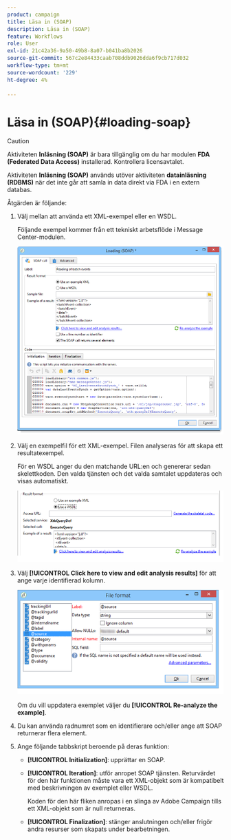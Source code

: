 ```yaml
---
product: campaign
title: Läsa in (SOAP)
description: Läsa in (SOAP)
feature: Workflows
role: User
exl-id: 21c42a36-9a50-49b8-8a07-b041ba8b2026
source-git-commit: 567c2e84433caab708ddb9026dda6f9cb717d032
workflow-type: tm+mt
source-wordcount: '229'
ht-degree: 4%

---
```


# Läsa in (SOAP){#loading-soap}



>[!CAUTION]
>
>Aktiviteten **Inläsning (SOAP)** är bara tillgänglig om du har modulen **FDA (Federated Data Access)** installerad. Kontrollera licensavtalet.

Aktiviteten **Inläsning (SOAP)** används utöver aktiviteten **datainläsning (RDBMS)** när det inte går att samla in data direkt via FDA i en extern databas.

Åtgärden är följande:

1. Välj mellan att använda ett XML-exempel eller en WSDL.

   Följande exempel kommer från ett tekniskt arbetsflöde i Message Center-modulen.

   ![](assets/load_soap_002.png)

1. Välj en exempelfil för ett XML-exempel. Filen analyseras för att skapa ett resultatexempel.

   För en WSDL anger du den matchande URL:en och genererar sedan skelettkoden. Den valda tjänsten och det valda samtalet uppdateras och visas automatiskt.

   ![](assets/soap_load_003.png)

1. Välj **[!UICONTROL Click here to view and edit analysis results]** för att ange varje identifierad kolumn.

   ![](assets/soap_load_001.png)

   Om du vill uppdatera exemplet väljer du **[!UICONTROL Re-analyze the example]**.

1. Du kan använda radnumret som en identifierare och/eller ange att SOAP returnerar flera element.
1. Ange följande tabbskript beroende på deras funktion:

   * **[!UICONTROL Initialization]**: upprättar en SOAP.
   * **[!UICONTROL Iteration]**: utför anropet SOAP tjänsten. Returvärdet för den här funktionen måste vara ett XML-objekt som är kompatibelt med beskrivningen av exemplet eller WSDL.

     Koden för den här fliken anropas i en slinga av Adobe Campaign tills ett XML-objekt som är null returneras.

   * **[!UICONTROL Finalization]**: stänger anslutningen och/eller frigör andra resurser som skapats under bearbetningen.
